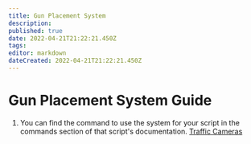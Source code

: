 ```yaml
---
title: Gun Placement System
description: 
published: true
date: 2022-04-21T21:22:21.450Z
tags: 
editor: markdown
dateCreated: 2022-04-21T21:22:21.450Z
---
```


# Gun Placement System Guide
1. You can find the command to use the system for your script in the commands section of that script's documentation.
[Traffic Cameras](https://docs.sonoran.store/en/speed-camera#commands)